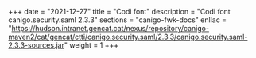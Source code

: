 +++
date        = "2021-12-27"
title       = "Codi font"
description = "Codi font canigo.security.saml 2.3.3"
sections    = "canigo-fwk-docs"
enllac		= "https://hudson.intranet.gencat.cat/nexus/repository/canigo-maven2/cat/gencat/ctti/canigo.security.saml/2.3.3/canigo.security.saml-2.3.3-sources.jar"
weight		= 1
+++

